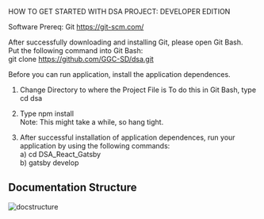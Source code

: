 HOW TO GET STARTED WITH DSA PROJECT: DEVELOPER EDITION

Software Prereq:
Git
https://git-scm.com/

  After successfully downloading and installing Git, please open Git Bash.  
  Put the following command into Git Bash:  
git clone https://github.com/GGC-SD/dsa.git

Before you can run application, install the application dependences. 

1) Change Directory to where the Project File is
  To do this in Git Bash, type   
cd dsa

  2) Type npm install  
Note: This might take a while, so hang tight.

  3) After successful installation of application dependences, run your application by using the following commands:  
  a) cd DSA_React_Gatsby  
b) gatsby develop

## Documentation Structure
![docstructure](https://user-images.githubusercontent.com/27105173/99326903-c736a100-2846-11eb-82c6-c5094efc19eb.PNG)

